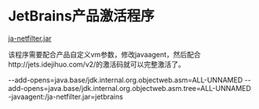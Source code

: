 # JetBrains产品激活程序

[ja-netfilter.jar](static/ja-netfilter.jar)

该程序需要配合产品自定义vm参数，修改javaagent，然后配合http://jets.idejihuo.com/v2/的激活码就可以完整激活了。

--add-opens=java.base/jdk.internal.org.objectweb.asm=ALL-UNNAMED
--add-opens=java.base/jdk.internal.org.objectweb.asm.tree=ALL-UNNAMED
-javaagent:/ja-netfilter.jar=jetbrains
